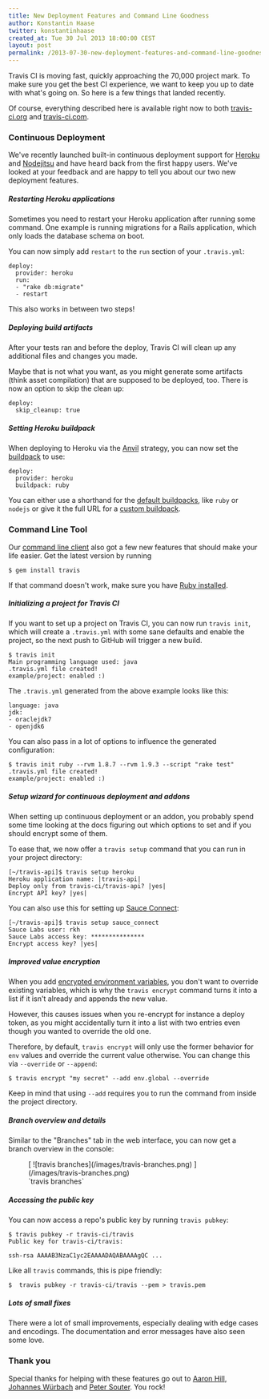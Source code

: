 ```yaml
---
title: New Deployment Features and Command Line Goodness
author: Konstantin Haase
twitter: konstantinhaase
created_at: Tue 30 Jul 2013 18:00:00 CEST
layout: post
permalink: /2013-07-30-new-deployment-features-and-command-line-goodness
---
```


Travis CI is moving fast, quickly approaching the 70,000 project mark. To make sure you get the best CI experience, we want to keep you up to date with what's going on. So here is a few things that landed recently.

Of course, everything described here is available right now to both [travis-ci.org](http://travis-ci.org) and [travis-ci.com](http://travis-ci.com).

### Continuous Deployment

We've recently launched built-in continuous deployment support for [Heroku](/2013-07-09-introducing-continuous-deployment-to-heroku/) and [Nodejitsu](/blog/2013-07-22-deploy-your-apps-to-nodejitsu/) and have heard back from the first happy users. We've looked at your feedback and are happy to tell you about our two new deployment features.

##### Restarting Heroku applications

Sometimes you need to restart your Heroku application after running some command.
One example is running migrations for a Rails application, which only loads the database schema on boot.

You can now simply add `restart` to the `run` section of your `.travis.yml`:

    deploy:
      provider: heroku
      run:
      - "rake db:migrate"
      - restart

This also works in between two steps!

##### Deploying build artifacts

After your tests ran and before the deploy, Travis CI will clean up any additional files and changes you made.

Maybe that is not what you want, as you might generate some artifacts (think asset compilation) that are supposed to be deployed, too. There is now an option to skip the clean up:

    deploy:
      skip_cleanup: true

##### Setting Heroku buildpack

When deploying to Heroku via the [Anvil](/docs/user/deployment/heroku/#Deploy-Strategy) strategy, you can now set the [buildpack](https://devcenter.heroku.com/articles/buildpacks) to use:

    deploy:
      provider: heroku
      buildpack: ruby

You can either use a shorthand for the [default buildpacks](https://devcenter.heroku.com/articles/buildpacks#default-buildpacks), like `ruby` or `nodejs` or give it the full URL for a [custom buildpack](https://devcenter.heroku.com/articles/buildpacks#using-a-custom-buildpack).

### Command Line Tool

Our [command line client](https://github.com/travis-ci/travis#the-travis-client) also got a few new features that should make your life easier. Get the latest version by running

    $ gem install travis

If that command doesn't work, make sure you have [Ruby installed](https://github.com/travis-ci/travis#updating-your-ruby).

##### Initializing a project for Travis CI

If you want to set up a project on Travis CI, you can now run `travis init`, which will create a `.travis.yml` with some sane defaults and enable the project, so the next push to GitHub will trigger a new build.

    $ travis init
    Main programming language used: java
    .travis.yml file created!
    example/project: enabled :)

The `.travis.yml` generated from the above example looks like this:

    language: java
    jdk:
    - oraclejdk7
    - openjdk6

You can also pass in a lot of options to influence the generated configuration:

    $ travis init ruby --rvm 1.8.7 --rvm 1.9.3 --script "rake test"
    .travis.yml file created!
    example/project: enabled :)

##### Setup wizard for continuous deployment and addons

When setting up continuous deployment or an addon, you probably spend some time looking at the docs figuring out which options to set and if you should encrypt some of them.

To ease that, we now offer a `travis setup` command that you can run in your project directory:

    [~/travis-api]$ travis setup heroku
    Heroku application name: |travis-api|
    Deploy only from travis-ci/travis-api? |yes|
    Encrypt API key? |yes|

You can also use this for setting up [Sauce Connect](http://about.travis-ci.org/docs/user/addons/#Sauce-Connect):

    [~/travis-api]$ travis setup sauce_connect
    Sauce Labs user: rkh
    Sauce Labs access key: ***************
    Encrypt access key? |yes|

##### Improved value encryption

When you add [encrypted environment variables](http://about.travis-ci.org/docs/user/build-configuration/#Secure-environment-variables), you don't want to override existing variables, which is why the `travis encrypt` command turns it into a list if it isn't already and appends the new value.

However, this causes issues when you re-encrypt for instance a deploy token, as you might accidentally turn it into a list with two entries even though you wanted to override the old one.

Therefore, by default, `travis encrypt` will only use the former behavior for `env` values and override the current value otherwise. You can change this via `--override` or `--append`:

    $ travis encrypt "my secret" --add env.global --override

Keep in mind that using `--add` requires you to run the command from inside the project directory.

##### Branch overview and details

Similar to the "Branches" tab in the web interface, you can now get a branch overview in the console:

<figure>
  [ ![travis branches](/images/travis-branches.png) ](/images/travis-branches.png)
  <figcaption>`travis branches`</figcaption>
</figure>

##### Accessing the public key

You can now access a repo's public key by running `travis pubkey`:

    $ travis pubkey -r travis-ci/travis
    Public key for travis-ci/travis:

    ssh-rsa AAAAB3NzaC1yc2EAAAADAQABAAAAgQC ...

Like all `travis` commands, this is pipe friendly:

    $  travis pubkey -r travis-ci/travis --pem > travis.pem

##### Lots of small fixes

There were a lot of small improvements, especially dealing with edge cases and encodings. The documentation and error messages have also seen some love.

### Thank you

Special thanks for helping with these features go out to [Aaron Hill](Aaron1011), [Johannes Würbach](https://github.com/johanneswuerbach) and [Peter Souter](https://github.com/petems). You rock!
